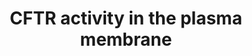 ---
annotations:
- id: PW:0001350
  parent: regulatory pathway
  type: Pathway Ontology
  value: chloride ion transport pathway
authors:
- Karin
- Khanspers
- MaintBot
- Christine Chichester
citedin:
- link: PMC7645421
description: Mechanisms that regulate the Cl excretion by CFTR channel.
last-edited: 2015-01-07
organisms:
- Rattus norvegicus
redirect_from:
- /index.php/Pathway:WP1488
- /instance/WP1488
revision: null
schema-jsonld:
- '@context': https://schema.org/
  '@id': https://wikipathways.github.io/pathways/WP1488.html
  '@type': Dataset
  creator:
    '@type': Organization
    name: WikiPathways
  description: Mechanisms that regulate the Cl excretion by CFTR channel.
  keywords:
  - AMPK
  - CFTR
  - ERM BD
  - Ezrin
  - NBD1
  - NBD2
  - NHERF1
  - NHERF2
  - PDZ1
  - PDZ2
  - PKA
  - PKC
  - PLC b1
  - PLC b2
  - PLC b3
  - PLC zeta
  - PP2A
  - R
  - RACK1
  - Rho GTPase
  - SNAP23
  - SYN1A
  - b2-AR
  - cAMP
  license: CC0
  name: CFTR activity in the plasma membrane
seo: CreativeWork
title: CFTR activity in the plasma membrane
wpid: WP1488
---